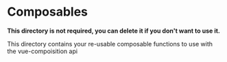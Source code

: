# Composables

**This directory is not required, you can delete it if you don't want to use it.**

This directory contains your re-usable composable functions to use with the vue-compoisition api
